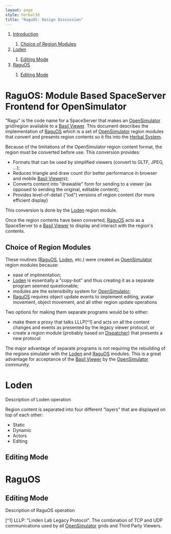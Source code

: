 ```yaml
---
layout: page
style: herbal3d
title: "RaguOS: Design Discussion"
---
```

<div id="herbal-toc">
  <ol>
    <li><a href="#raguos-module-based-spaceserver-frontend-for-opensimulator">Introduction</a></li>
      <ol>
        <li><a href="#choice-of-region-modules">Choice of Region Modules</a></li>
      </ol>
    <li><a href="#Loden">Loden</a></li>
      <ol>
        <li><a href="#editing-mode">Editing Mode</a></li>
      </ol>
    <li><a href="#RaguOS">RaguOS</a></li>
      <ol>
        <li><a href="#editing-mode">Editing Mode</a></li>
      </ol>
  </ol>
</div>

# RaguOS: Module Based SpaceServer Frontend for OpenSimulator

"Ragu" is the code name for a SpaceServer that makes an [OpenSimulator] grid/region available
to a [Basil Viewer].
This document describes the implementation of [RaguOS] which is a set of [OpenSimulator] region
modules that convert and presents region contents so it fits into the [Herbal System].

Because of the limitations of the OpenSimulator region content format, the region must
be converted before use. This conversion provides:

* Formats that can be used by simplified viewers (convert to GLTF, JPEG, ...);
* Reduces triangle and draw count (for better performance in browser and mobile [Basil Viewer]s);
* Converts content into "drawable" form for sending to a viewer
  (as opposed to sending the original, editable content);
* Provides level-of-detail ("lod") versions of region content (for more efficient display)

This conversion is done by the [Loden] region module.

Once the region contents have been converted, [RaguOS] acts as a SpaceServer to a [Basil Viewer]
to display and interact with the region's contents.

## Choice of Region Modules

These routines ([RaguOS], [Loden], etc.) were created as [OpenSimulator] region modules
because:

* ease of implmentation;
* [Loden] is essentially a "copy-bot" and thus creating it as a separate program seemed questionable;
* modules are the extensibility system for [OpenSimulator];
* [RaguOS] requires object update events to implement editing, avatar movement, object movement,
  and all other region update operations

Two options for making them separate programs would be to either:

* make them a proxy that talks LLLP[^1] and acts on all the content changes and events as presented by the legacy viewer protocol, or
* create a region module (probably based on [Dispatcher]) that presents a new protocol

The major advantage of separate programs is not requiring the rebuilding of the regions
simulator with the [Loden] and [RaguOS] modules. This is a great advantage for acceptance of
the [Basil Viewer] by the [OpenSimulator] community. 

# Loden

Description of Loden operation

Region content is separated into four different "layers" that are displayed on top of each other:

* Static
* Dynamic
* Actors
* Editing

## Editing Mode

# RaguOS

## Editing Mode

Description of RaguOS operation


[^1] LLLP: "Linden Lab Legacy Protocol". The combination of TCP and UDP communications used by
all [OpenSimulator] grids and Third Party Viewers.

[OpenSimulator]: http://opensimulator.org/
[RaguOS]: https://github.com/Herbal3d/RaguOS
[Loden]: https://github.com/Herbal3d/Loden
[Dispatcher]: https://github.com/cmickeyb/dispatcher
[WGS 1984]: http://earth-info.nga.mil/GandG/publications/tr8350.2/tr8350_2.html
[Herbal System]: http://herbal3d.org/
[Basil Viewer]: http://basilviewer.org/
[Pesto]: http://misterblue.github.io/pesto/
[BSD License]: http://opensource.org/licenses/BSD-3-Clause
[MIT License]: http://opensource.org/licenses/MIT
[Apache License]: http://opensource.org/licenses/Apache-2.0
[Creative Commons Attribution-NonCommercial 4.0 International]: http://creativecommons.org/licenses/by-nc/4.0/

